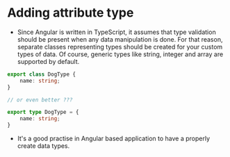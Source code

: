 # Adding attribute type

* Since Angular is written in TypeScript, it assumes that type validation should be present when any data manipulation is done. For that reason, separate classes representing types should be created for your custom types of data. Of course, generic types like string, integer and array are supported by default.

```ts
export class DogType {
    name: string;
}

// or even better ???

export type DogType = {
    name: string;
}
```

* It's a good practise in Angular based application to have a properly create data types.
